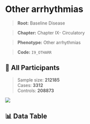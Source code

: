# Other arrhythmias

> **Root:** Baseline Disease  

> **Chapter:** Chapter IX- Circulatory  

> **Phenotype:** Other arrhythmias  

> **Code:** `I9_OTHARR`

## 🧪 All Participants  
> Sample size: **212185**  
> Cases: **3312**  
> Controls: **208873**
<img src="/Sensitive/Figures/ALL/Incidence/I9_OTHARR.png"/>

## 📊 Data Table
<CsvTableMRF src="/Sensitive/Data/ALL/Incidence/COX_I9_OTHARR.csv"/>

